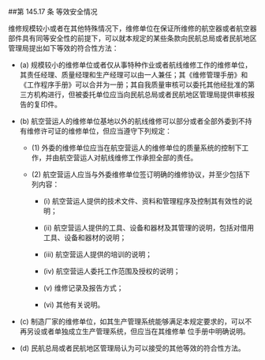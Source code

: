##第 145.17 条 等效安全情况

维修规模较小或者在其他特殊情况下，维修单位在保证所维修的航空器或者航空器部件具有同等安全性的前提下，可以就本规定的某些条款向民航总局或者民航地区管理局提出如下等效的符合性方法：

- (a) 规模较小的维修单位或者仅从事特种作业或者航线维修工作的维修单位，其责任经理、质量经理和生产经理可以由一人兼任；其《维修管理手册》和《工作程序手册》可以合并为一册；其自我质量审核可以委托其他经批准的第三方机构进行，但被委托单位应当向民航总局或者民航地区管理局提供审核报告的复印件。

- (b)  航空营运人的维修单位基地以外的航线维修可以部分或者全部外委到不持有维修许可证的维修单位，但应当遵守下列规定：

  + (1)   外委的维修单位应当在航空营运人的维修单位的质量系统的控制下工作，并由航空营运人对航线维修工作承担全部的责任。

  + (2)   航空营运人应当与外委维修单位签订明确的维修协议，并至少包括下列内容：

    * (i) 航空营运人提供的技术文件、资料和管理程序及控制其有效性的说明；

    * (ii) 航空营运人提供的工具、设备和器材及其管理的说明，包括对借用工具、设备和器材的说明；

    * (iii) 航空营运人提供的培训的说明；

    * (iv) 航空营运人委托工作范围及授权的说明；

    * (v) 维修记录及报告方式；

    * (vi) 其他有关说明。

- (c) 制造厂家的维修单位，如其生产管理系统能够满足本规定要求的，可以不再另设或者单独成立生产管理系统，但应当在其维修单 位手册中明确说明。

- (d)  民航总局或者民航地区管理局认为可以接受的其他等效的符合性方法。


